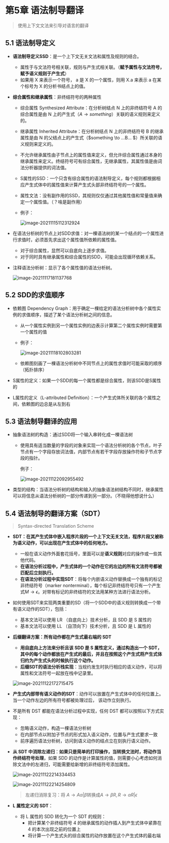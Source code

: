 # 第5章 语法制导翻译

> 使用上下文文法来引导对语言的翻译

## 5.1 语法制导定义

* **语法制导定义SSD**：是一个上下文无关文法和属性及规则的结合。

  * 属性于与文法符号相关联，规则与产生式相关联。（**赋予属性与文法符号，赋予语义规则于产生式**）
  * 如果用 X 来表示一个符号， a 是 X 的一个属性，则用 X.a 来表示 a 在某个标号为 X 的分析书结点上的值。

* **综合属性和继承属性**：非终结符号的两种属性

  * 综合属性 Synthesized Attribute：在分析树结点 N 上的非终结符号 A 的综合属性是由 N 上的产生式（$A \to something$）关联的语义规则来定义的。  

  * 继承属性 Inherited Attribute：在分析树结点 N 上的非终结符号 B 的继承属性是由 N 的父结点上的产生式（$something \to ...B... $）所关联的语义规则来定义的。  

  * 不允许继承属性由子节点上的属性值来定义，但允许综合属性通过本身的继承属性来定义。终结符号可有综合属性，无继承属性，其属性值是由词法分析器提供的词法值。

  * S属性的SSD：一个只含有综合属性的语法制导定义，每个规则都根据相应产生式体中的属性值来计算产生式头部非终结符号的一个属性。

  * 属性文法：没有副作用的SSD，其规则仅仅通过其他属性值和常量值来确定一个属性值。（？啥是副作用）

  * 例子：

    ![image-20211115112312924](image/综合属性举例.png)

* 在语法分析树的节点上对SDD求值：对一棵语法树的某一个结点的一个属性进行求值时，必须首先求出这个属性值所依赖的属性值。
  * 对于综合属性，显然可以自底向上逐步求值。
  * 对于同时具有继承属性和综合属性的SDD，可能会出现循环依赖关系。

* 注释语法分析树：显示了各个属性值的语法分析树。

  ![image-20211117181137768](image/注释语法分析树.png)

## 5.2 SDD的求值顺序

* 依赖图 Dependency Graph：用于确定一棵给定的语法分析树中各个属性实例的求值顺序，描述了某个语法分析树之间的信息。

  * 从一个属性实例到另一个属性实例的边表示计算第二个属性实例时需要第一个属性的值

  * 例子：

    ![image-20211118102803281](image/SDD依赖图)

  * 依赖图刻画了一棵语法分析树中不同节点上的属性求值时可能采取的顺序（拓扑排序）

* S属性的定义：如果一个SDD的每一个属性都是综合属性，则该SDD是S属性的

* L属性的定义（L-attributed Definition）：一个产生式体所关联的各个属性之间，依赖图的边总是从左到右

## 5.3 语法制导翻译的应用

* 抽象语法树的构造：通过SDD将一个输入串转化成一棵语法树

  * 使用具有适当数量的字段的对象来实现一个语法分析树的各个节点，叶子节点有一个字段存放词法值，内部节点有若干字段存放操作符和子节点字段的指针。

    例子：

    ![image-20211122092955492](image/语法制导翻译构造语法分析树.png)


* 类型的结构：当语法分析树的结构和输入的抽象语法树结构不同时，继承属性可以将信息从语法分析树的一部分传递到另一部分。（不晓得他想说什么）

## 5.4 语法制导的翻译方案（SDT）

> Syntax-directed Translation Scheme

* **SDT：在其产生式体中嵌入程序片段的一个上下文无关文法，程序片段又被称为语义动作，可以出现在产生式体中的任何地方。**

  * 一般在语义动作外面套花括号，里面可以是**语义规则**对应的操作或一些其他代码。
  * **在语法分析过程中，产生式体的一个动作在它的左边的所有文法符号都被匹配后立刻执行。**
  * **在语法分析过程中实现SDT**：将每个内嵌语义动作替换成一个独有的标记非终结符号（marker nonterminal），每个标记非终结符号只有一个产生式$M \to \epsilon$。对带有标记的非终结符的文法用某种方法进行语法分析。

* 如何使用SDT来实现两类重要的SD（将一个SDD中的语义规则转换成一个带有语义动作的SDT），包括：

  * 基本文法可以使用 LR （自底向上）技术分析，且 SDD 是 S 属性的
  * 基本文法可以使用 LL （自顶向下）技术分析，且 SDD 是 L 属性的

* **后缀翻译方案：所有动作都在产生式最右端的 SDT**  

  * **用自底向上方法来分析且该 SDD 是 S 属性定义，通过构造出一个 SDT，其中的每个动作都放在产生式的最后，并且在按照这个产生式将产生式体归约为产生式头的时候执行这个动作。**
  * **后缀SDT的语法分析栈实现**：当规约发生时执行相应的语义动作，可以将属性和文法符号一起放在栈中记录里。

  ![image-20211122172715475](image/LL分析栈SDT.png)

* **产生式内部带有语义动作的SDT**：动作可以放置在产生式体中的任何位置上。 当一个动作左边的所有符号都被处理过后， 该动作立刻执行。 

* 不是所有 DST 都能在语法分析过程中实现，任何 DST  都可以按照以下方式实现：

  * 忽略语义动作，构造一棵语法分析树
  * 在内部节点以附加子节点的形式加入语义动作，位置与产生式要求一致
  * 前序遍历语法分析树，访问到语义动作的结点立在刻执行语义动作。

* **从 SDT 中消除左递归**：**如果只是简单的打印操作，当转换文法时，将动作当作终结符号处理**，如果 SDD 的动作是计算属性的值，则需要小心考虑如何消除文法中的左递归，可能需要给新增的非终结符号添加属性。

  ![image-20211122214334453](image/SDT消除左递归1.png)

  ![image-20211122214254809](image/SDT消除左递归2.png)

  > 左递归消除复习：将 $A \to A\alpha | \beta$转换成$A \to \beta R, R \to \alpha R | \epsilon$

* **L 属性定义的 SDT**：
  * 将 L 属性的 SDD 转化为一个 SDT 的规则：
    * 把计算某个非终结符号 4 的继承属性的动作插人到产生式体中紧靠在 4 的本次出现之前的位置上 
    * 将计算一个产生式头的综合属性的动作放置在这个产生式体的最右端   


